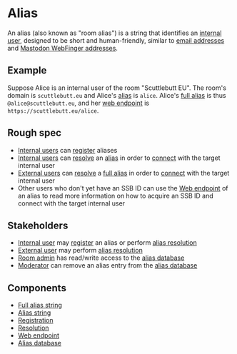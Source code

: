 # Alias

An alias (also known as "room alias") is a string that identifies an [internal user](../Stakeholders/Internal%20user.md), designed to be short and human-friendly, similar to [email addresses](https://en.wikipedia.org/wiki/Email_address) and [Mastodon WebFinger addresses](https://docs.joinmastodon.org/spec/webfinger/).

## Example

Suppose Alice is an internal user of the room "Scuttlebutt EU". The room's domain is `scuttlebutt.eu` and Alice's [alias](Alias%20string.md) is `alice`. Alice's [full alias](Full%20alias%20string.md) is thus `@alice@scuttlebutt.eu`, and her [web endpoint](Web%20endpoint.md) is `https://scuttlebutt.eu/alice`.

## Rough spec

- [Internal users](../Stakeholders/Internal%20user.md) can [register](Registration.md) aliases
- [Internal users](../Stakeholders/Internal%20user.md) can [resolve](Resolution.md) an [alias](Alias%20string.md) in order to [connect](../Participation/Tunneled%20connection.md) with the target internal user
- [External users](../Stakeholders/External%20user.md) can [resolve](Resolution.md) a [full alias](Full%20alias%20string.md) in order to [connect](../Participation/Tunneled%20connection.md) with the target internal user
- Other users who don't yet have an SSB ID can use the [Web endpoint](Web%20endpoint.md) of an alias to read more information on how to acquire an SSB ID and connect with the target internal user

## Stakeholders

- [Internal user](../Stakeholders/Internal%20user.md) may [register](Registration.md) an alias or perform [alias resolution](Resolution.md)
- [External user](../Stakeholders/External%20user.md) may perform [alias resolution](Resolution.md)
- [Room admin](../Stakeholders/Room%20admin.md) has read/write access to the [alias database](Alias%20database.md)
- [Moderator](../Stakeholders/Moderator.md) can remove an alias entry from the [alias database](Alias%20database.md)

## Components

- [Full alias string](Full%20alias%20string.md)
- [Alias string](Alias%20string.md)
- [Registration](Registration.md)
- [Resolution](Resolution.md)
- [Web endpoint](Web%20endpoint.md)
- [Alias database](Alias%20database.md)
